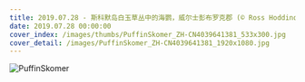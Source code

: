 ```yaml
---
title: 2019.07.28 - 斯科默岛白玉草丛中的海鹦，威尔士彭布罗克郡 (© Ross Hoddinott/Minden Pictures)
date: 2019.07.28 00:00:00
cover_index: /images/thumbs/PuffinSkomer_ZH-CN4039641381_533x300.jpg
cover_detail: /images/PuffinSkomer_ZH-CN4039641381_1920x1080.jpg
---
```


![PuffinSkomer](/images/PuffinSkomer_ZH-CN4039641381_1920x1080.jpg)
